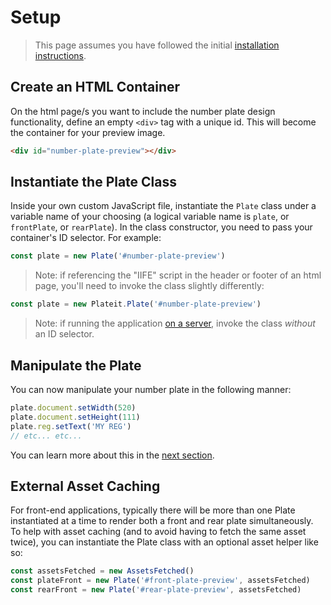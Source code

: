 # Setup

>This page assumes you have followed the initial [installation instructions](installation.md).

## Create an HTML Container

On the html page/s you want to include the number plate design functionality, define an empty `<div>` tag with a unique id. This will become the container for your preview image.

```html
<div id="number-plate-preview"></div>
```

## Instantiate the Plate Class

Inside your own custom JavaScript file, instantiate the `Plate` class under a variable name of your choosing (a logical variable name is `plate`, or `frontPlate`, or `rearPlate`). In the class constructor, you need to pass your container's ID selector. For example:

```javascript
const plate = new Plate('#number-plate-preview')
```

> Note: if referencing the "IIFE" script in the header or footer of an html page, you'll need to invoke the class slightly differently:

```javascript
const plate = new Plateit.Plate('#number-plate-preview')
```

> Note: if running the application [on a server](server.md), invoke the class *without* an ID selector.

## Manipulate the Plate

You can now manipulate your number plate in the following manner:

```javascript
plate.document.setWidth(520)
plate.document.setHeight(111)
plate.reg.setText('MY REG')
// etc... etc...
```

You can learn more about this in the [next section](objects.md).

## External Asset Caching

For front-end applications, typically there will be more than one Plate instantiated at a time to render both a front and rear plate simultaneously. To help with asset caching (and to avoid having to fetch the same asset twice), you can instantiate the Plate class with an optional asset helper like so:

```javascript
const assetsFetched = new AssetsFetched()
const plateFront = new Plate('#front-plate-preview', assetsFetched)
const rearFront = new Plate('#rear-plate-preview', assetsFetched)
```